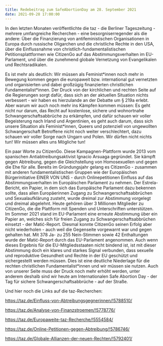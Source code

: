 ```yaml
---
title: Redebeitrag zum SafeAbortionDay am 28. September 2021
date: 2021-09-28 17:00:00
---
```

In den letzten Monaten veröffentlichte die taz - die Berliner Tageszeitung - mehrere umfangreiche Recherchen - eine besorgniserregender als die andere: Über die Finanzierung von antifeministischen Organisationen in Europa durch russische Oligarchen und die christliche Rechte in den USA, über die Einflussnahme von christlich-fundamentalistischen Petitionsplattformen wie CitizenGo auf das Abstimmungsverhalten im EU-Parlament, und über die zunehmend globale Vernetzung von Evangelikalen und Rechtsradikalen.

Es ist mehr als deutlich: Wir müssen als Feminist\*innen noch mehr in Bewegung kommen gegen die europaweit bzw. international gut vernetzten und organisierten und dabei großzügig finanzierten christlichen Fundamentalist\*innen. Der Druck von der kirchlichen und rechten Seite auf die Regierungen sorgt dafür, dass sich an der aktuellen Situation nichts verbessert - wir haben es hierzulande an der Debatte um § 219a erlebt. Aber warum wir auch noch mehr ins Kämpfen kommen müssen: Es geht nicht nur darum, das Recht auf kostenlose, sichere und wohnortnahe Schwangerschaftsabbrüche zu erkämpfen, und dafür schauen wir voller Begeisterung nach Irland und Argentinien, es geht auch darum, dass sich unsere Situation als Feminist\*innen, Queers und potenziell von ungewollten Schwangerschaft Betroffene nicht noch weiter verschlechtert, dazu schauen wir voller Sorge nach Ungarn und Polen. Wir dürfen nicht nichts tun! Wir müssen alles uns Mögliche tun!

Ein paar Worte zu CitizenGo. Diese Kampagnen-Plattform wurde 2013 vom spanischen Antiabtreibungsaktivist Ignacio Arsuaga gegründet. Sie kämpft gegen Abtreibung, gegen die Gleichstellung von Homosexuellen und gegen die Ehe für alle. Bereits im Gründungsjahr gelang es CitizenGo - zusammen mit anderen fundamentalistischen Gruppen wie der Europäischen Bürgerinitiative EINER VON UNS - durch Onlinepetitionen Einfluss auf das Abstimmungsverhalten im Europäischen Parlament zu nehmen. Der Estrela-Bericht, ein Papier, in dem sich das Europäische Parlament dazu bekennen sollte, dass allen Europäerinnen Zugang zu Schwangerschaftsabbrüchen und Sexualaufklärung zusteht, wurde dreimal zur Abstimmung vorgelegt und dreimal abgelehnt. Heute gehören über 3 Millionen Mitglieder zu CitizenGo, die die Plattform mit Spenden und Unterschriften unterstützen. Im Sommer 2021 stand im EU-Parlament eine erneute Abstimmung über ein Papier an, welches sich für freien Zugang zu Schwangerschaftsabbrüchen einsetzt - der Matić-Report. Diesmal konnte CitizenGo seinen Erfolg aber nicht wiederholen - auch weil die Gegenseite vorgewarnt war und gegen gehalten hat. Mit 378 Ja- zu 255 Nein-Stimmen sowie 42 Enthaltungen wurde der Matić-Report durch das EU-Parlament angenommen. Auch wenn dieses Ergebnis für die EU-Mitgliedsstaaten nicht bindend ist, ist mit dieser Abstimmung doch ein klares und starkes Signal verbunden, dass sexuelle und reproduktive Gesundheit und Rechte in der EU geschützt und sichergestellt werden müssen. Dies ist eine deutliche Niederlage für die rechten christlichen Fundamentalist\*innen und wir müssen sie nutzen. Auch von unserer Seite muss der Druck noch mehr erhöht werden, unter anderem deshalb sind wir heute am Internationalen Safe Abortion Day - der Tag für sichere Schwangerschaftsabbrüche - auf der Straße.

Und hier noch die Links auf die taz-Recherchen: 

https://taz.de/Einfluss-von-Abtreibungsgegnerinnen/!5788510/

https://taz.de/Analyse-von-Finanzstroemen/!5778776/

https://taz.de/Europaweite-taz-Recherche/!5554584/

https://taz.de/Online-Petitionen-gegen-Abtreibung/!5786746/

https://taz.de/Globale-Allianzen-der-neuen-Rechten/!5792401/

